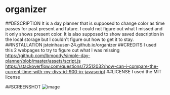 # organizer

##DESCRIPTION
It is a day planner that is supposed to change color as time passes for past present and future. I could not figure out what I missed and it only shows present color. It is also supposed to show saved description in the local storage but I couldn't figure out how to get it to stay.
##INSTALLATION
jsteinhauser-24.github.io/organizer
##CREDITS
I used this 2 webpages to try to figure out what I was missing
https://github.com/lbmoody/simple-day-planner/blob/master/assets/script.js
https://stackoverflow.com/questions/72512032/how-can-i-compare-the-current-time-with-my-divs-id-900-in-javascript
##LICENSE
I used the MIT license

##SCREENSHOT
![image](https://user-images.githubusercontent.com/59461716/228121410-e9daaf5f-ea1d-47a3-8bf5-c69512faab77.png)
